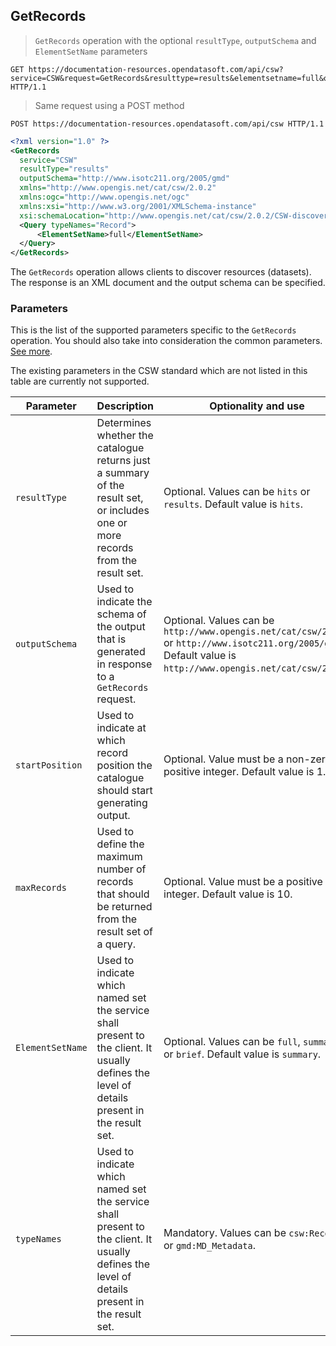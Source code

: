 ## GetRecords

> `GetRecords` operation with the optional `resultType`, `outputSchema` and
`ElementSetName` parameters

```http
GET https://documentation-resources.opendatasoft.com/api/csw?service=CSW&request=GetRecords&resulttype=results&elementsetname=full&outputschema=http://www.isotc211.org/2005/gmd&typenames=csw:Record HTTP/1.1
```

> Same request using a POST method

```http
POST https://documentation-resources.opendatasoft.com/api/csw HTTP/1.1
```

```xml
<?xml version="1.0" ?>
<GetRecords
  service="CSW"
  resultType="results"
  outputSchema="http://www.isotc211.org/2005/gmd"
  xmlns="http://www.opengis.net/cat/csw/2.0.2"
  xmlns:ogc="http://www.opengis.net/ogc"
  xmlns:xsi="http://www.w3.org/2001/XMLSchema-instance"
  xsi:schemaLocation="http://www.opengis.net/cat/csw/2.0.2/CSW-discovery.xsd">
  <Query typeNames="Record">
      <ElementSetName>full</ElementSetName>
  </Query>
</GetRecords>
````

The `GetRecords` operation allows clients to discover resources (datasets). The response is an XML document and
the output schema can be specified.

### Parameters

This is the list of the supported parameters specific to the `GetRecords` operation. You should also take into
consideration the common parameters. [See more](#parameters).

The existing parameters in the CSW standard which are not listed in this table are currently not supported.

Parameter | Description | Optionality and use
--------- | ----------- | -------------------
`resultType` | Determines whether the catalogue returns just a summary of the result set, or includes one or more records from the result set. | Optional. Values can be `hits` or `results`. Default value is `hits`.
`outputSchema` | Used to indicate the schema of the output that is generated in response to a `GetRecords` request. | Optional. Values can be `http://www.opengis.net/cat/csw/2.0.2` or `http://www.isotc211.org/2005/gmd`. <br> Default value is `http://www.opengis.net/cat/csw/2.0.2`.
`startPosition` | Used to indicate at which record position the catalogue should start generating output. | Optional. Value must be a non-zero positive integer. Default value is 1.
`maxRecords` | Used to define the maximum number of records that should be returned from the result set of a query. | Optional. Value must be a positive integer. Default value is 10.
`ElementSetName` | Used to indicate which named set the service shall present to the client. It usually defines the level of details present in the result set. | Optional. Values can be `full`, `summary` or `brief`. Default value is `summary`.
`typeNames` | Used to indicate which named set the service shall present to the client. It usually defines the level of details present in the result set. | Mandatory. Values can be `csw:Record` or `gmd:MD_Metadata`.
